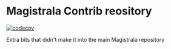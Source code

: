 # Magistrala Contrib reository

[![codecov](https://codecov.io/gh/absmach/supermq-contrib/graph/badge.svg?token=0OD8Qw0Mxd)](https://codecov.io/gh/absmach/mg-contrib)

Extra bits that didn't make it into the main Magistrala repository
